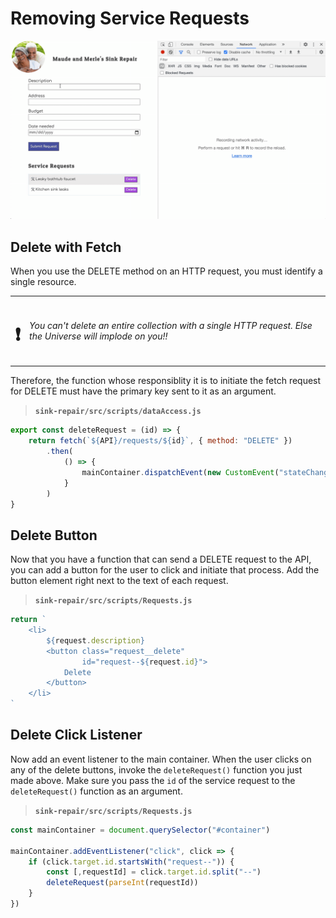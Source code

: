 # Removing Service Requests

![animation showing deletion of requests](./images/sink-repair-delete-request.gif)

## Delete with Fetch

When you use the DELETE method on an HTTP request, you must identify a single resource.

|                   |                                                                                                             |
| :---------------: | :---------------------------------------------------------------------------------------------------------- |
| <h1>&#x2757;</h1> | _You can't delete an entire collection with a single HTTP request. Else the Universe will implode on you!!_ |

Therefore, the function whose responsiblity it is to initiate the fetch request for DELETE must have the primary key sent to it as an argument.

> **`sink-repair/src/scripts/dataAccess.js`**

```js
export const deleteRequest = (id) => {
    return fetch(`${API}/requests/${id}`, { method: "DELETE" })
        .then(
            () => {
                mainContainer.dispatchEvent(new CustomEvent("stateChanged"))
            }
        )
}
```

## Delete Button

Now that you have a function that can send a DELETE request to the API, you can add a button for the user to click and initiate that process. Add the button element right next to the text of each request.

> **`sink-repair/src/scripts/Requests.js`**

```js
return `
    <li>
        ${request.description}
        <button class="request__delete"
                id="request--${request.id}">
            Delete
        </button>
    </li>
`
```

## Delete Click Listener

Now add an event listener to the main container. When the user clicks on any of the delete buttons, invoke the `deleteRequest()` function you just made above. Make sure you pass the `id` of the service request to the `deleteRequest()` function as an argument.

> **`sink-repair/src/scripts/Requests.js`**

```js
const mainContainer = document.querySelector("#container")

mainContainer.addEventListener("click", click => {
    if (click.target.id.startsWith("request--")) {
        const [,requestId] = click.target.id.split("--")
        deleteRequest(parseInt(requestId))
    }
})
```
